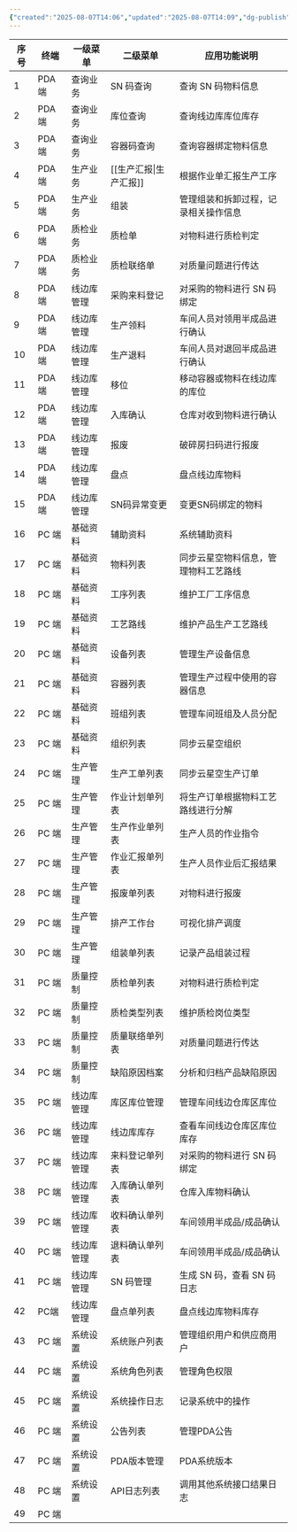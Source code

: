 ```yaml
---
{"created":"2025-08-07T14:06","updated":"2025-08-07T14:09","dg-publish":true,"permalink":"/Cards/Draft/江淮毅昌模块菜单/","dgPassFrontmatter":true}
---
```


| **序号** | **终端** | **一级菜单** | **二级菜单** | **应用功能说明**         |
| ------ | ------ | -------- | -------- | ------------------ |
| 1      | PDA 端  | 查询业务     | SN 码查询   | 查询 SN 码物料信息        |
| 2      | PDA 端  | 查询业务     | 库位查询     | 查询线边库库位库存          |
| 3      | PDA 端  | 查询业务     | 容器码查询    | 查询容器绑定物料信息         |
| 4      | PDA 端  | 生产业务     | [[生产汇报\|生产汇报]] | 根据作业单汇报生产工序        |
| 5      | PDA 端  | 生产业务     | 组装       | 管理组装和拆卸过程，记录相关操作信息 |
| 6      | PDA 端  | 质检业务     | 质检单      | 对物料进行质检判定          |
| 7      | PDA 端  | 质检业务     | 质检联络单    | 对质量问题进行传达          |
| 8      | PDA 端  | 线边库管理    | 采购来料登记   | 对采购的物料进行 SN 码绑定    |
| 9      | PDA 端  | 线边库管理    | 生产领料     | 车间人员对领用半成品进行确认     |
| 10     | PDA 端  | 线边库管理    | 生产退料     | 车间人员对退回半成品进行确认     |
| 11     | PDA 端  | 线边库管理    | 移位       | 移动容器或物料在线边库的库位     |
| 12     | PDA 端  | 线边库管理    | 入库确认     | 仓库对收到物料进行确认        |
| 13     | PDA 端  | 线边库管理    | 报废       | 破碎房扫码进行报废          |
| 14     | PDA 端  | 线边库管理    | 盘点       | 盘点线边库物料            |
| 15     | PDA 端  | 线边库管理    | SN码异常变更  | 变更SN码绑定的物料         |
| 16     | PC 端   | 基础资料     | 辅助资料     | 系统辅助资料             |
| 17     | PC 端   | 基础资料     | 物料列表     | 同步云星空物料信息，管理物料工艺路线 |
| 18     | PC 端   | 基础资料     | 工序列表     | 维护工厂工序信息           |
| 19     | PC 端   | 基础资料     | 工艺路线     | 维护产品生产工艺路线         |
| 20     | PC 端   | 基础资料     | 设备列表     | 管理生产设备信息           |
| 21     | PC 端   | 基础资料     | 容器列表     | 管理生产过程中使用的容器信息     |
| 22     | PC 端   | 基础资料     | 班组列表     | 管理车间班组及人员分配        |
| 23     | PC 端   | 基础资料     | 组织列表     | 同步云星空组织            |
| 24     | PC 端   | 生产管理     | 生产工单列表   | 同步云星空生产订单          |
| 25     | PC 端   | 生产管理     | 作业计划单列表  | 将生产订单根据物料工艺路线进行分解  |
| 26     | PC 端   | 生产管理     | 生产作业单列表  | 生产人员的作业指令          |
| 27     | PC 端   | 生产管理     | 作业汇报单列表  | 生产人员作业后汇报结果        |
| 28     | PC 端   | 生产管理     | 报废单列表    | 对物料进行报废            |
| 29     | PC 端   | 生产管理     | 排产工作台    | 可视化排产调度            |
| 30     | PC 端   | 生产管理     | 组装单列表    | 记录产品组装过程           |
| 31     | PC 端   | 质量控制     | 质检单列表    | 对物料进行质检判定          |
| 32     | PC 端   | 质量控制     | 质检类型列表   | 维护质检岗位类型           |
| 33     | PC 端   | 质量控制     | 质量联络单列表  | 对质量问题进行传达          |
| 34     | PC 端   | 质量控制     | 缺陷原因档案   | 分析和归档产品缺陷原因        |
| 35     | PC 端   | 线边库管理    | 库区库位管理   | 管理车间线边仓库区库位        |
| 36     | PC 端   | 线边库管理    | 线边库库存    | 查看车间线边仓库区库位库存      |
| 37     | PC 端   | 线边库管理    | 来料登记单列表  | 对采购的物料进行 SN 码绑定    |
| 38     | PC 端   | 线边库管理    | 入库确认单列表  | 仓库入库物料确认           |
| 39     | PC 端   | 线边库管理    | 收料确认单列表  | 车间领用半成品/成品确认       |
| 40     | PC 端   | 线边库管理    | 退料确认单列表  | 车间领用半成品/成品确认       |
| 41     | PC 端   | 线边库管理    | SN 码管理   | 生成 SN 码，查看 SN 码日志  |
| 42     | PC端    | 线边库管理    | 盘点单列表    | 盘点线边库物料库存          |
| 43     | PC 端   | 系统设置     | 系统账户列表   | 管理组织用户和供应商用户       |
| 44     | PC 端   | 系统设置     | 系统角色列表   | 管理角色权限             |
| 45     | PC 端   | 系统设置     | 系统操作日志   | 记录系统中的操作           |
| 46     | PC 端   | 系统设置     | 公告列表     | 管理PDA公告            |
| 47     | PC 端   | 系统设置     | PDA版本管理  | PDA系统版本            |
| 48     | PC 端   | 系统设置     | API日志列表  | 调用其他系统接口结果日志       |
| 49     | PC 端   |          |          |                    |